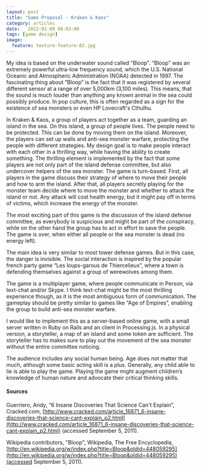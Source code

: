 ```yaml
---
layout: post
title: "Game Proposal - Kraken & Kaos"
category: articles
date:   2012-01-09 08:03:00
tags: [game design]
image:
  feature: texture-feature-02.jpg
---
```


My idea is based on the underwater sound called “Bloop”. “Bloop” was an extremely powerful ultra-low frequency sound, which the U.S. National Oceanic and Atmospheric Administration (NOAA) detected in 1997. The fascinating thing about “Bloop” is the fact that it was registered by several different sensor at a range of over 5,000km (3,100 miles). This means, that the sound is much louder  than anything any known animal in the sea could possibly produce. In pop culture, this is often regarded as a sign for the existence of sea monsters or even HP Lovecraft's Cthulhu.

In Kraken & Kaos, a group of players act together as a team, guarding an island in the sea. On this island, a group of people lives. The people need to be protected. This can be done by moving them on the island. Moreover, the players can set up walls and anti-sea monster warfare, protecting the people with different strategies. My design goal is to make people interact with each other in a thrilling way, while having the ability to create something. The thrilling element is implemented by the fact that some players are not only part of the island defense committee, but also undercover helpers of the sea monster. The game is turn-based. First, all players in the game discuss their strategy of where to move their people and how to arm the island. After that, all players secretly playing for the monster team decide where to move the monster and whether to attack the island or not. Any attack will cost health energy, but it might pay off in terms of victims, which increase the energy of the monster. 

The most exciting part of this game is the discussion of the island defense committee, as everybody is suspicious and might be part of the conspiracy, while on the other hand the group has to act in effort to save the people. The game is over, when either all people or the sea monster is dead (no energy left).

The main idea is very similar to most tower defense games. But in this case, the danger is invisible. The social interaction is inspired by the popular french party game “Les loups-garous de Thiercelieux”, where a town is defending themselves against a group of werewolves among them.

The game is a multiplayer game, where people communicate in Person, via text-chat and/or Skype. I think text-chat might be the most thrilling experience though, as it is the most ambiguous form of communication. The gameplay should be pretty similar to games like “Age of Empires”, enabling the group to build anti-sea monster warfare. 

I would like to implement this as a server-based online game, with a small server written in Ruby on Rails and an client in Processing.js.
In a physical version, a storyteller, a map of an island and some token are sufficient. The storyteller has to  makes sure to play out the movement of the sea monster without the entire committee noticing.

The audience includes any social human being. Age does not matter that much, although some basic acting skill is a plus. Generally, any child able to lie is able to play the game. Playing the game might augment children’s knowledge of human nature and advocate their critical thinking skills.

#### Sources

Guerriero, Andy, “6 Insane Discoveries That Science Can't Explain”, Cracked.com, [http://www.cracked.com/article_16871_6-insane-discoveries-that-science-cant-explain_p2.html](http://www.cracked.com/article_16871_6-insane-discoveries-that-science-cant-explain_p2.html) (accessed September 5, 2011).

Wikipedia contributors, "Bloop", Wikipedia, The Free Encyclopedia, [http://en.wikipedia.org/w/index.php?title=Bloop&oldid=448059295](http://en.wikipedia.org/w/index.php?title=Bloop&oldid=448059295)(accessed September 5, 2011).
